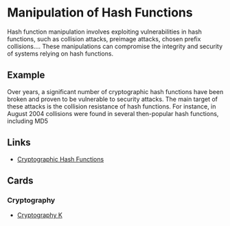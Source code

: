 # Manipulation of Hash Functions
Hash function manipulation involves exploiting vulnerabilities in hash functions, such as collision attacks, preimage attacks, chosen prefix collisions…. These manipulations can compromise the integrity and security of systems relying on hash functions.

## Example
Over years, a significant number of cryptographic hash functions have been broken and proven to be vulnerable to security attacks. The main target of these attacks is the collision resistance of hash functions. For instance, in August 2004 collisions were found in several then-popular hash functions, including MD5

## Links
- [Cryptographic Hash Functions](https://kwahome.medium.com/cryptographic-hash-functions-2cc49723ea06)

## Cards
### Cryptography
- [Cryptography K](/cards/CRK)
